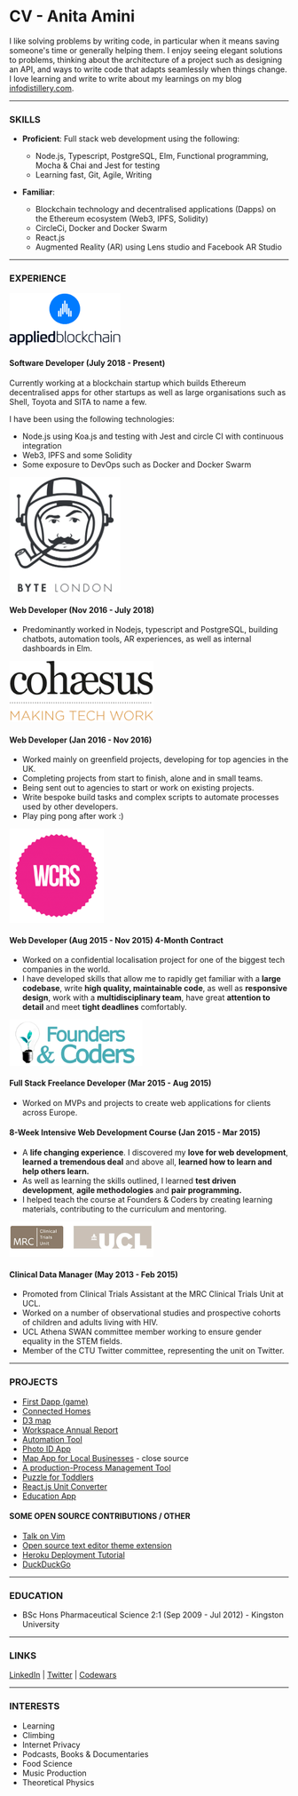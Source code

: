 # CV - Anita Amini 

I like solving problems by writing code, in particular when it means saving someone's time or generally helping them. I enjoy seeing elegant solutions to problems, thinking about the architecture of a project such as designing an API, and ways to write code that adapts seamlessly when things change. I love learning and write to write about my learnings on my blog [infodistillery.com](infodistillery.com).

---

### SKILLS

- **Proficient**:
	Full stack web development using the following:
	- Node.js, Typescript, PostgreSQL, Elm, Functional programming, Mocha & Chai and Jest for testing
	- Learning fast, Git, Agile, Writing

- **Familiar**:
	- Blockchain technology and decentralised applications (Dapps) on the Ethereum ecosystem (Web3, IPFS, Solidity)
	- CircleCi, Docker and Docker Swarm
	- React.js
	- Augmented Reality (AR) using Lens studio and Facebook AR Studio

---

### EXPERIENCE

<img src="https://github.com/Neats29/CV/blob/master/experience/ab.png" width="200">

#### Software Developer (July 2018 - Present)
Currently working at a blockchain startup which builds Ethereum decentralised apps for other startups as well as large organisations such as Shell, Toyota and SITA to name a few.

I have been using the following technologies:
- Node.js using Koa.js and testing with Jest and circle CI with continuous integration
- Web3, IPFS and some Solidity
- Some exposure to DevOps such as Docker and Docker Swarm


<img src="https://github.com/Neats29/CV/blob/master/experience/Byte.png" width="200">

#### Web Developer (Nov 2016 - July 2018)
- Predominantly worked in Nodejs, typescript and PostgreSQL, building chatbots, automation tools, AR experiences, as well as internal dashboards in Elm.


<img src="https://github.com/Neats29/CV/blob/master/experience/cohaesus.png" width="260">

#### Web Developer (Jan 2016 - Nov 2016)
- Worked mainly on greenfield projects, developing for top agencies in the UK. 
- Completing projects from start to finish, alone and in small teams.
- Being sent out to agencies to start or work on existing projects.
- Write bespoke build tasks and complex scripts to automate processes used by other developers.
- Play ping pong after work :)



<img src="https://github.com/Neats29/CV/blob/master/experience/wcrs.png" width="170">

#### Web Developer (Aug 2015 - Nov 2015) 4-Month Contract 
- Worked on a confidential localisation project for one of the biggest tech companies in the world.
- I have developed skills that allow me to rapidly get familiar with a __large codebase__, write __high quality, maintainable code__, as well as __responsive design__, work with a __multidisciplinary team__, have great __attention to detail__ and meet __tight deadlines__ comfortably.


<img src="https://github.com/Neats29/CV/blob/master/experience/fac.png" width="240">

#### Full Stack Freelance Developer (Mar 2015 - Aug 2015)

- Worked on MVPs and projects to create web applications for clients across Europe.

#### 8-Week Intensive Web Development Course (Jan 2015 - Mar 2015)

- A __life changing experience__. I discovered my __love for web development__, __learned a tremendous deal__ and above all, __learned how to learn and help others learn.__
- As well as learning the skills outlined, I learned __test driven development__, __agile methodologies__ and __pair programming.__
- I helped teach the course at Founders & Coders by creating learning materials, contributing to the curriculum and mentoring.


<img src="https://github.com/Neats29/CV/blob/master/experience/mrc.png" width="260">

#### Clinical Data Manager (May 2013 - Feb 2015)

- Promoted from Clinical Trials Assistant at the MRC Clinical Trials Unit at UCL.
- Worked on a number of observational studies and prospective cohorts of children and adults living with HIV.
- UCL Athena SWAN committee member working to ensure gender equality in the STEM fields.
- Member of the CTU Twitter committee, representing the unit on Twitter.


---

### PROJECTS
- [First Dapp (game)](https://github.com/Neats29/Decentralised-applications-mid-term)
- [Connected Homes](http://www.xcomfort.no)
- [D3 map](https://orbitzfeatures.waveinteractive.com/features/100-years-of-national-park-service/)
- [Workspace Annual Report](http://www.workspace.co.uk/onlineannualreport2016/)
- [Automation Tool](https://github.com/Neats29/ultimate-banner-builder)
- [Photo ID App](projects/photoId.md)
- [Map App for Local Businesses](projects/map.md) - close source
- [A production-Process Management Tool](projects/productivity.md)
- [Puzzle for Toddlers](projects/puzzle.md)
- [React.js Unit Converter](http://neats29.github.io/React-Unit-Converter/pub/)
- [Education App](http://pajoa.herokuapp.com/)

#### SOME OPEN SOURCE CONTRIBUTIONS / OTHER
- [Talk on Vim](http://slides.com/anitaamini/intro-to-vim-land#)
- [Open source text editor theme extension](https://github.com/Neats29/Brackets-Midnight-Blue-Theme)
- [Heroku Deployment Tutorial ](https://github.com/Neats29/Learn-Heroku)
- [DuckDuckGo](https://github.com/duckduckgo/zeroclickinfo-goodies)

--- 
### EDUCATION
- BSc Hons Pharmaceutical Science 2:1  (Sep 2009 - Jul 2012) - Kingston University

---
### LINKS

[LinkedIn](https://uk.linkedin.com/in/anitaamini) | [Twitter](https://twitter.com/neats29) | [Codewars](http://www.codewars.com/users/Neats29)

---
### INTERESTS
* Learning
* Climbing
* Internet Privacy
* Podcasts, Books & Documentaries
* Food Science
* Music Production
* Theoretical Physics

